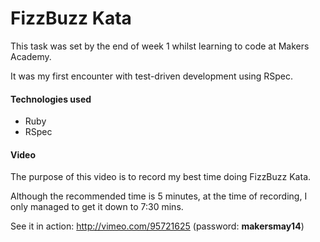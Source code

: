 FizzBuzz Kata
=============

This task was set by the end of week 1 whilst learning to code at Makers Academy.

It was my first encounter with test-driven development using RSpec.

#### Technologies used
+ Ruby
+ RSpec


#### Video
The purpose of this video is to record my best time doing FizzBuzz Kata. 

Although the recommended time is 5 minutes, at the time of recording, I only managed to get it down to 7:30 mins.

See it in action: http://vimeo.com/95721625
(password: **makersmay14**)

